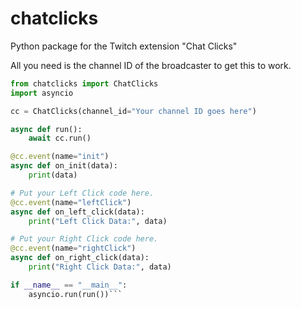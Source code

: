 # chatclicks
Python package for the Twitch extension "Chat Clicks"

All you need is the channel ID of the broadcaster to get this to work.

```python
from chatclicks import ChatClicks
import asyncio

cc = ChatClicks(channel_id="Your channel ID goes here")

async def run():
    await cc.run()

@cc.event(name="init")
async def on_init(data):
    print(data)

# Put your Left Click code here.
@cc.event(name="leftClick")
async def on_left_click(data):
    print("Left Click Data:", data)

# Put your Right Click code here.
@cc.event(name="rightClick")
async def on_right_click(data):
    print("Right Click Data:", data)

if __name__ == "__main__":
    asyncio.run(run())```
